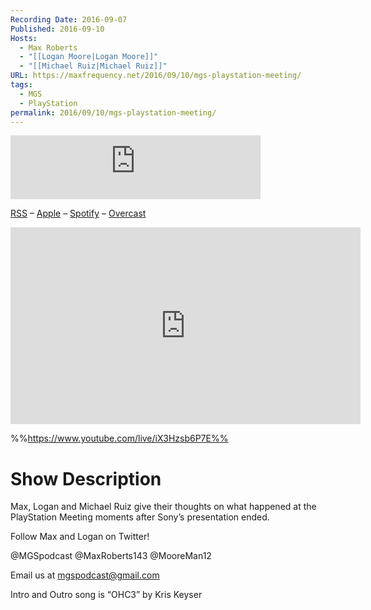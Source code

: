 ```yaml
---
Recording Date: 2016-09-07
Published: 2016-09-10
Hosts:
  - Max Roberts
  - "[[Logan Moore|Logan Moore]]"
  - "[[Michael Ruiz|Michael Ruiz]]"
URL: https://maxfrequency.net/2016/09/10/mgs-playstation-meeting/
tags:
  - MGS
  - PlayStation
permalink: 2016/09/10/mgs-playstation-meeting/
---
```

<iframe src="https://podcasters.spotify.com/pod/show/millennialgamingspeak/embed/episodes/PlayStation-Meeting-Breakdown-e1adhr4/a-a6ts43n" height="102px" width="400px" frameborder="0" scrolling="no"></iframe>

[RSS](https://anchor.fm/s/74aa3858/podcast/rss) – [Apple](https://podcasts.apple.com/us/podcast/episode-3-gdc-wrap-up/id1000915981?i=1000542222515) – [Spotify](https://open.spotify.com/episode/7wePXT4Bt22LWifVLx3n8y) – [Overcast](https://overcast.fm/+EtIgeWxEU)

<div class=iframe-container>
<iframe width="560" height="315" src="https://www.youtube-nocookie.com/embed/iX3Hzsb6P7E?si=LZnkAx3HcmmqFKBq" title="YouTube video player" frameborder="0" allow="accelerometer; autoplay; clipboard-write; encrypted-media; gyroscope; picture-in-picture; web-share" allowfullscreen></iframe>
</div>

%%https://www.youtube.com/live/iX3Hzsb6P7E%%

# Show Description

Max, Logan and Michael Ruiz give their thoughts on what happened at the PlayStation Meeting moments after Sony’s presentation ended.

Follow Max and Logan on Twitter!

@MGSpodcast
@MaxRoberts143
@MooreMan12

Email us at mgspodcast@gmail.com

Intro and Outro song is “OHC3” by Kris Keyser